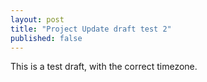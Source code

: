 ```yaml
---
layout: post
title: "Project Update draft test 2"
published: false
---
```


This is a test draft, with the correct timezone. 